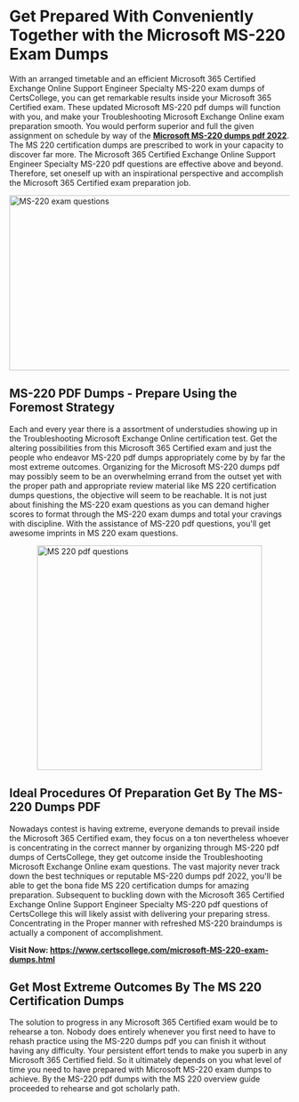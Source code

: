 <h1><strong>Get Prepared With Conveniently Together with the Microsoft MS-220 Exam Dumps&nbsp;</strong></h1>
<p><span style="font-weight: 400;">With an arranged timetable and an efficient Microsoft 365 Certified Exchange Online Support Engineer Specialty MS-220 exam dumps of CertsCollege, you can get remarkable results inside your Microsoft 365 Certified exam. These updated Microsoft MS-220 pdf dumps will function with you, and make your Troubleshooting Microsoft Exchange Online exam preparation smooth. You would perform superior and full the given assignment on schedule by way of the <strong><a href="https://www.certscollege.com/microsoft-MS-220-exam-dumps.html">Microsoft MS-220 dumps pdf 2022</a></strong>. The MS 220 certification dumps are prescribed to work in your capacity to discover far more. The Microsoft 365 Certified Exchange Online Support Engineer Specialty MS-220 pdf questions are effective above and beyond. Therefore, set oneself up with an inspirational perspective and accomplish the Microsoft 365 Certified exam preparation job.&nbsp;</span></p>
<p><span style="font-weight: 400;"><img style="display: block; margin-left: auto; margin-right: auto;" src="https://i.ibb.co/CPDK3ps/Yellow-and-Blue-Initiative-Blog-Banner.png" alt="MS-220 exam questions" width="559" height="315" /></span></p>
<h2><strong>MS-220 PDF Dumps - Prepare Using the Foremost Strategy</strong></h2>
<p><span style="font-weight: 400;">Each and every year there is a assortment of understudies showing up in the Troubleshooting Microsoft Exchange Online certification test. Get the altering possibilities from this Microsoft 365 Certified exam and just the people who endeavor MS-220 pdf dumps appropriately come by by far the most extreme outcomes. Organizing for the Microsoft MS-220 dumps pdf may possibly seem to be an overwhelming errand from the outset yet with the proper path and appropriate review material like MS 220 certification dumps questions, the objective will seem to be reachable. It is not just about finishing the MS-220 exam questions as you can demand higher scores to format through the MS-220 exam dumps and total your cravings with discipline. With the assistance of MS-220 pdf questions, you'll get awesome imprints in MS 220 exam questions.</span></p>
<p><span style="font-weight: 400;"><a href="https://tinyurl.com/yabt223k"><img style="display: block; margin-left: auto; margin-right: auto;" src="https://i.ibb.co/9tMrhdY/Teacher-Appreciation-Invitation.png" alt="MS 220 pdf questions " width="404" height="404" /></a></span></p>
<h2><strong>Ideal Procedures Of Preparation Get By The MS-220 Dumps PDF</strong></h2>
<p><span style="font-weight: 400;">Nowadays contest is having extreme, everyone demands to prevail inside the Microsoft 365 Certified exam, they focus on a ton nevertheless whoever is concentrating in the correct manner by organizing through MS-220 pdf dumps of CertsCollege, they get outcome inside the Troubleshooting Microsoft Exchange Online exam questions. The vast majority never track down the best techniques or reputable MS-220 dumps pdf 2022, you'll be able to get the bona fide MS 220 certification dumps for amazing preparation. Subsequent to buckling down with the Microsoft 365 Certified Exchange Online Support Engineer Specialty MS-220 pdf questions of CertsCollege this will likely assist with delivering your preparing stress. Concentrating in the Proper manner with refreshed MS-220 braindumps is actually a component of accomplishment.</span></p>
<p><span style="font-weight: 400;"><strong>Visit Now: <a href="https://www.certscollege.com/microsoft-MS-220-exam-dumps.html">https://www.certscollege.com/microsoft-MS-220-exam-dumps.html</a></strong></span></p>
<h2><strong>Get Most Extreme Outcomes By The MS 220 Certification Dumps</strong></h2>
<p><span style="font-weight: 400;">The solution to progress in any Microsoft 365 Certified exam would be to rehearse a ton. Nobody does entirely whenever you first need to have to rehash practice using the MS-220 dumps pdf you can finish it without having any difficulty. Your persistent effort tends to make you superb in any Microsoft 365 Certified field. So it ultimately depends on you what level of time you need to have prepared with Microsoft MS-220 exam dumps to achieve. By the MS-220 pdf dumps with the MS 220 overview guide proceeded to rehearse and got scholarly path.</span></p>
